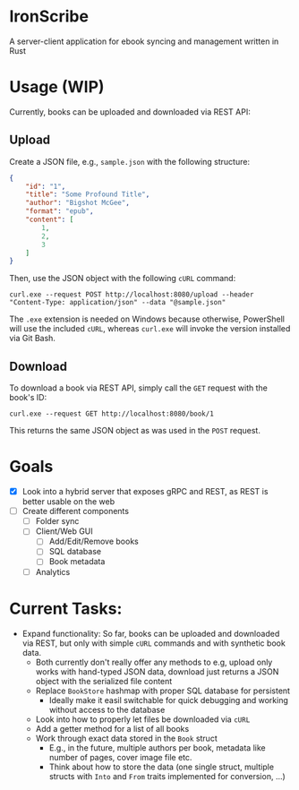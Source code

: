 # IronScribe
A server-client application for ebook syncing and management written in Rust

# Usage (WIP)
Currently, books can be uploaded and downloaded via REST API:

## Upload
Create a JSON file, e.g., `sample.json` with the following structure:
```json
{
    "id": "1",
    "title": "Some Profound Title",
    "author": "Bigshot McGee",
    "format": "epub",
    "content": [
        1,
        2,
        3
    ]
}
```
Then, use the JSON object with the following `cURL` command:

```
curl.exe --request POST http://localhost:8080/upload --header "Content-Type: application/json" --data "@sample.json"
```
The `.exe` extension is needed on Windows because otherwise, PowerShell will use the included `cURL`, whereas `curl.exe` will invoke the version installed via Git Bash.

## Download
To download a book via REST API, simply call the `GET` request with the book's ID:
```
curl.exe --request GET http://localhost:8080/book/1
```
This returns the same JSON object as was used in the `POST` request.

# Goals
- [x] Look into a hybrid server that exposes gRPC and REST, as REST is better usable on the web
- [ ] Create different components
    - [ ] Folder sync
    - [ ] Client/Web GUI
        - [ ] Add/Edit/Remove books
        - [ ] SQL database
        - [ ] Book metadata
    - [ ] Analytics

# Current Tasks:
- Expand functionality: So far, books can be uploaded and downloaded via REST, but only with simple `cURL` commands and with synthetic book data. 
    - Both currently don't really offer any methods to e.g, upload only works with hand-typed JSON data, download just returns a JSON object with the serialized file content
    - Replace `BookStore` hashmap with proper SQL database for persistent 
        - Ideally make it easil switchable for quick debugging and working without access to the database
    - Look into how to properly let files be downloaded via `cURL`
    - Add a getter method for a list of all books
    - Work through exact data stored in the `Book` struct
        - E.g., in the future, multiple authors per book, metadata like number of pages, cover image file etc.
        - Think about how to store the data (one single struct, multiple structs with `Into` and `From` traits implemented for conversion, ...)